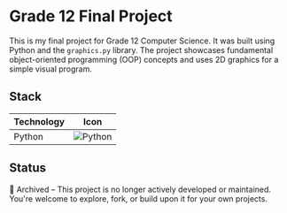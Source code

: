 # Grade 12 Final Project

This is my final project for Grade 12 Computer Science. It was built using Python and the `graphics.py` library. The project showcases fundamental object-oriented programming (OOP) concepts and uses 2D graphics for a simple visual program.

## Stack
| Technology | Icon                                                        |
| ---------- | ----------------------------------------------------------- |
| Python     | ![Python](https://go-skill-icons.vercel.app/api/icons?i=py) |

## Status

🚫 Archived – This project is no longer actively developed or maintained. You're welcome to explore, fork, or build upon it for your own projects.
